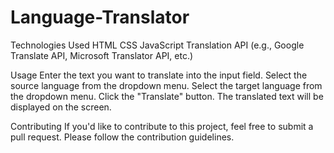 # Language-Translator
Technologies Used
HTML
CSS
JavaScript
Translation API (e.g., Google Translate API, Microsoft Translator API, etc.)


Usage
Enter the text you want to translate into the input field.
Select the source language from the dropdown menu.
Select the target language from the dropdown menu.
Click the "Translate" button.
The translated text will be displayed on the screen.

Contributing
If you'd like to contribute to this project, feel free to submit a pull request. Please follow the contribution guidelines.
